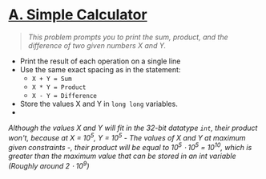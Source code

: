 # [A. Simple Calculator](https://codeforces.com/group/6uhngucRCe/contest/429626/problem/A)
> *This problem prompts you to print the sum, product, and the difference of two given numbers X and Y.*

+ Print the result of each operation on a single line
+ Use the same exact spacing as in the statement:
  + ```X + Y = Sum```
  + ```X * Y = Product```
  + ```X - Y = Difference```
+ Store the values X and Y in ```long long``` variables.
+ 
*Although the values X and Y will fit in the 32-bit datatype ```int```, their product won't, because at X = 10<sup>5</sup>, Y = 10<sup>5</sup> - The values of X and Y at maximum given constraints -, their product will be equal to 10<sup>5</sup> ⋅ 10<sup>5</sup> = 10<sup>10</sup>, which is greater than the maximum value that can be stored in an int variable (Roughly around 2 ⋅ 10<sup>9</sup>)*
